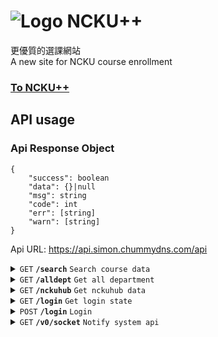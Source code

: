 # ![Logo](https://wavjaby.github.io/NCKUpp/res/assets/icon/icon.svg) NCKU++

更優質的選課網站<br>
A new site for NCKU course enrollment

### [To NCKU++](https://wavjaby.github.io/NCKUpp/)

## API usage

### Api Response Object

```
{
    "success": boolean
    "data": {}|null
    "msg": string
    "code": int
    "err": [string]
    "warn": [string]
}
```

Api URL: https://api.simon.chummydns.com/api

<details>
<summary><code>GET</code> <code><b>/search</b></code> <code>Search course data</code></summary>

##### Parameters

> | name         | type     | data type | description                                               |
> |--------------|----------|-----------|-----------------------------------------------------------|
> | `courseName` | optional | string    | Course name                                               |
> | `instructor` | optional | string    | Instructor name                                           |
> | `dayOfWeek`  | optional | int       | Day of week 1~7                                           |
> | `dept`       | optional | string    | Department ID                                             |
> | `grade`      | optional | string    | Course for grade                                          |
> | `section`    | optional | int[]     | Section of day [1~16]                                     |
> | `serial`     | optional | UrlEncode | Serial IDs {DEPT_ID}={SERIAL},{SERIAL}&{DEPT_ID}={SERIAL} |

At least one parameter needs to be provided
</details>


<details>
<summary><code>GET</code> <code><b>/alldept</b></code> <code>Get all department</code></summary>
</details>


<details>
<summary><code>GET</code> <code><b>/nckuhub</b></code> <code>Get nckuhub data</code></summary>

##### Parameters

> | name | type     | data type | description      |
> |------|----------|-----------|------------------|
> | `id` | optional | string    | Course serial ID |

No parameter provide, will return NCKUHUB_ID corresponding to the CourseSerialID
</details>


<details>
<summary><code>GET</code> <code><b>/login</b></code> <code>Get login state</code></summary>

##### Parameters

> | name   | type    | data type | description                            |
> |--------|---------|-----------|----------------------------------------|
> | `mode` | require | string    | Login mode, legal value: course, stuId |

##### Login mode

* course: Course NCKU
* stuId: StudentIdentification

</details>


<details>
<summary><code>POST</code> <code><b>/login</b></code> <code>Login</code></summary>

##### Parameters

> | name   | type     | data type | description                            |
> |--------|----------|-----------|----------------------------------------|
> | `mode` | require  | string    | Login mode, legal value: course, stuId |

##### Login mode

* course: Course NCKU
* stuId: StudentIdentification

##### Content

```
username=[Account]&password=[Password]
```

</details>


<details>
<summary><code>GET</code> <code><b>/v0/socket</b></code> <code>Notify system api</code></summary>
</details>